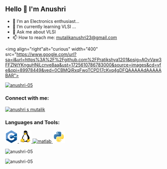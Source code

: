 ## Hello 👋 I'm Anushri
- 🔭 I’m an Electronics enthusiast...
- 🌱 I’m currently learning VLSI ...
- 💬 Ask me about VLSI
- 📫 How to reach me: mutalikanushri23@gmail.com

<img align="right"alt="curious" width="400" src="https://www.google.com/url?sa=i&url=https%3A%2F%2Fgithub.com%2FPratikshya1201&psig=AOvVaw3FFZNtYKnguHNjLcnve8aa&ust=1725610786783000&source=images&cd=vfe&opi=89978449&ved=0CBMQjRxqFwoTCPD17cKvq4gDFQAAAAAdAAAAABAR">

<p align="left"> <a href="https://github.com/ryo-ma/github-profile-trophy"><img src="https://github-profile-trophy.vercel.app/?username=anushri-05" alt="anushri-05" /></a> </p>

<h3 align="left">Connect with me:</h3>
<p align="left">
<a href="https://linkedin.com/in/anushri s mutalik" target="blank"><img align="center" src="https://raw.githubusercontent.com/rahuldkjain/github-profile-readme-generator/master/src/images/icons/Social/linked-in-alt.svg" alt="anushri s mutalik" height="30" width="40" /></a>
</p>

<h3 align="left">Languages and Tools:</h3>
<p align="left"> <a href="https://www.w3schools.com/cpp/" target="_blank" rel="noreferrer"> <img src="https://raw.githubusercontent.com/devicons/devicon/master/icons/cplusplus/cplusplus-original.svg" alt="cplusplus" width="40" height="40"/> </a> <a href="https://www.linux.org/" target="_blank" rel="noreferrer"> <img src="https://raw.githubusercontent.com/devicons/devicon/master/icons/linux/linux-original.svg" alt="linux" width="40" height="40"/> </a> <a href="https://www.mathworks.com/" target="_blank" rel="noreferrer"> <img src="https://upload.wikimedia.org/wikipedia/commons/2/21/Matlab_Logo.png" alt="matlab" width="40" height="40"/> </a> <a href="https://www.python.org" target="_blank" rel="noreferrer"> <img src="https://raw.githubusercontent.com/devicons/devicon/master/icons/python/python-original.svg" alt="python" width="40" height="40"/> </a> </p>

<p><img align="center" src="https://github-readme-stats.vercel.app/api/top-langs?username=anushri-05&show_icons=true&locale=en&layout=compact" alt="anushri-05" /></p>

<p><img align="center" src="https://github-readme-streak-stats.herokuapp.com/?user=anushri-05&" alt="anushri-05" /></p>

